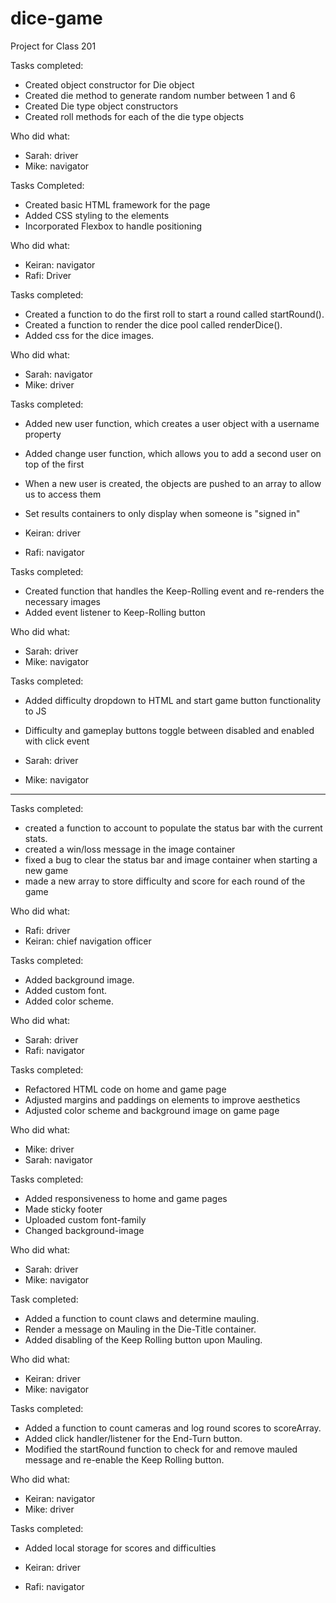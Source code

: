 # dice-game
Project for Class 201


Tasks completed:

* Created object constructor for Die object
* Created die method to generate random number between 1 and 6
* Created Die type object constructors
* Created roll methods for each of the die type objects


Who did what:

* Sarah: driver
* Mike: navigator

Tasks Completed:

* Created basic HTML framework for the page
* Added CSS styling to the elements
* Incorporated Flexbox to handle positioning

Who did what:

* Keiran: navigator
* Rafi: Driver


Tasks completed:

* Created a function to do the first roll to start a round called startRound().
* Created a function to render the dice pool called renderDice().
* Added css for the dice images.

Who did what:

* Sarah: navigator
* Mike: driver


Tasks completed:

* Added new user function, which creates a user object with a username property
* Added change user function, which allows you to add a second user on top of the first
* When a new user is created, the objects are pushed to an array to allow us to access them
* Set results containers to only display when someone is "signed in"

* Keiran: driver
* Rafi: navigator

Tasks completed:

* Created function that handles the Keep-Rolling event and re-renders the necessary images
* Added event listener to Keep-Rolling button

Who did what:

* Sarah: driver
* Mike: navigator

Tasks completed:

* Added difficulty dropdown to HTML and start game button functionality to JS
* Difficulty and gameplay buttons toggle between disabled and enabled with click event

* Sarah: driver
* Mike: navigator

________________________________________________________
Tasks completed:

* created a function to account to populate the status bar with the current stats.
* created a win/loss message in the image container
* fixed a bug to clear the status bar and image container when starting a new game
* made a new array to store difficulty and score for each round of the game

Who did what:

* Rafi: driver
* Keiran: chief navigation officer

Tasks completed:
* Added background image.
* Added custom font.
* Added color scheme.

Who did what:
* Sarah: driver
* Rafi: navigator

Tasks completed:

* Refactored HTML code on home and game page
* Adjusted margins and paddings on elements to improve aesthetics
* Adjusted color scheme and background image on game page

Who did what:
* Mike: driver
* Sarah: navigator

Tasks completed:

* Added responsiveness to home and game pages
* Made sticky footer
* Uploaded custom font-family
* Changed background-image

Who did what:
* Sarah: driver
* Mike: navigator

Task completed:

* Added a function to count claws and determine mauling.
* Render a message on Mauling in the Die-Title container.
* Added disabling of the Keep Rolling button upon Mauling.

Who did what:

* Keiran: driver
* Mike: navigator

Tasks completed:

* Added a function to count cameras and log round scores to scoreArray.
* Added click handler/listener for the End-Turn button.
* Modified the startRound function to check for and remove mauled message and re-enable the Keep Rolling button.

Who did what:
* Keiran: navigator
* Mike: driver


Tasks completed:

* Added local storage for scores and difficulties

* Keiran: driver
* Rafi: navigator
